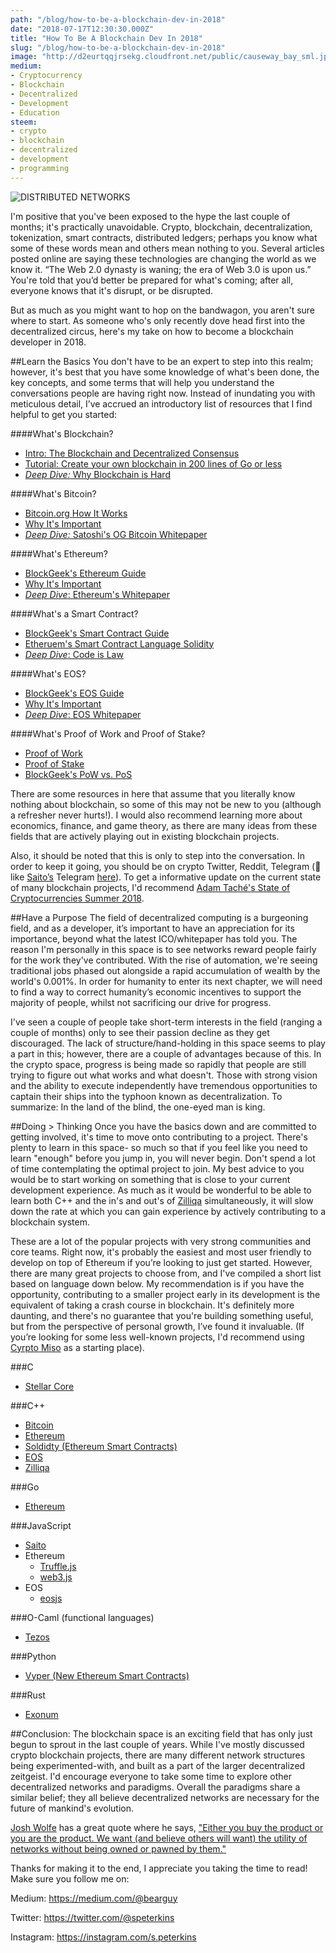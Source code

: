 ```yaml
---
path: "/blog/how-to-be-a-blockchain-dev-in-2018"
date: "2018-07-17T12:30:30.000Z"
title: "How To Be A Blockchain Dev In 2018"
slug: "/blog/how-to-be-a-blockchain-dev-in-2018"
image: "http://d2eurtqqjrsekg.cloudfront.net/public/causeway_bay_sml.jpeg"
medium:
- Cryptocurrency
- Blockchain
- Decentralized
- Development
- Education
steem:
- crypto
- blockchain
- decentralized
- development
- programming
---
```


![DISTRIBUTED NETWORKS](http://d2eurtqqjrsekg.cloudfront.net/public/causeway_bay_md.jpg)

I'm positive that you've been exposed to the hype the last couple of months; it's practically unavoidable. Crypto, blockchain, decentralization, tokenization, smart contracts, distributed ledgers; perhaps you know what some of these words mean and others mean nothing to you. Several articles posted online are saying these technologies are changing the world as we know it. “The Web 2.0 dynasty is waning; the era of Web 3.0 is upon us.” You're told that you’d better be prepared for what's coming; after all, everyone knows that it's disrupt, or be disrupted.

But as much as you might want to hop on the bandwagon, you aren't sure where to start. As someone who's only recently dove head first into the decentralized circus, here's my take on how to become a blockchain developer in 2018.


##Learn the Basics
You don't have to be an expert to step into this realm; however, it's best that you have some knowledge of what's been done, the key concepts, and some terms that will help you understand the conversations people are having right now. Instead of inundating you with meticulous detail, I’ve accrued an introductory list of resources that I find helpful to get you started:

####What's Blockchain?
- [Intro: The Blockchain and Decentralized Consensus](https://www.oodlestechnologies.com/blogs/The-Blockchain-and-Decentralized-Consensus)
- [Tutorial: Create your own blockchain in 200 lines of Go or less](https://medium.com/@mycoralhealth/code-your-own-blockchain-in-less-than-200-lines-of-go-e296282bcffc)
- [_*Deep Dive:*_ Why Blockchain is Hard](https://medium.com/@jimmysong/why-blockchain-is-hard-60416ea4c5c)

####What's Bitcoin?
- [Bitcoin.org How It Works](https://bitcoin.org/en/how-it-works)
- [Why It's Important](https://moderndiplomacy.eu/2018/01/22/geopolitical-financial-significance-bitcoin/)
- [_*Deep Dive:*_ Satoshi's OG Bitcoin Whitepaper](https://bitcoin.org/bitcoin.pdf)

####What's Ethereum?
- [BlockGeek's Ethereum Guide](https://blockgeeks.com/guides/ethereum/)
- [Why It's Important](https://www.investopedia.com/articles/investing/032216/ethereum-more-important-bitcoin.asp)
- [_*Deep Dive*_: Ethereum's Whitepaper](https://github.com/ethereum/wiki/wiki/White-Paper)

####What's a Smart Contract?
- [BlockGeek's Smart Contract Guide](https://blockgeeks.com/guides/smart-contracts/)
- [Etheruem's Smart Contract Language Solidity](http://solidity.readthedocs.io/en/v0.4.24/)
- [_*Deep Dive*_: Code is Law](https://medium.com/@bytemaster/the-intent-of-code-is-law-c0e0cd318032)

####What's EOS?
- [BlockGeek's EOS Guide](https://blockgeeks.com/guides/eos-blockchain/)
- [Why It's Important](https://medium.com/@bytemaster/decentralized-blockchain-governance-743f0273bf5a)
- [_*Deep Dive*_: EOS Whitepaper](https://github.com/EOSIO/Documentation/blob/master/TechnicalWhitePaper.md)

####What's Proof of Work and Proof of Stake?
- [Proof of Work](https://en.bitcoin.it/wiki/Proof_of_work)
- [Proof of Stake](https://github.com/ethereum/wiki/wiki/Proof-of-Stake-FAQ)
- [BlockGeek's PoW vs. PoS](https://blockgeeks.com/guides/proof-of-work-vs-proof-of-stake/)

There are some resources in here that assume that you literally know nothing about blockchain, so some of this may not be new to you (although a refresher never hurts!).  I would also recommend learning more about economics, finance, and game theory, as there are many ideas from these fields that are actively playing out in existing blockchain projects.

Also, it should be noted that this is only to step into the conversation. In order to keep it going, you should be on crypto Twitter, Reddit, Telegram (🔌 like [Saito’s](https://saito.tech) Telegram [here](https://t.me/joinchat/HqTpD0_BR8HYmPg20G8IBw)). To get a informative update on the current state of many blockchain projects, I'd recommend [Adam Taché's State of Cryptocurrencies Summer 2018](https://hackernoon.com/state-of-cryptocurrencies-summer-2018-932016549375).


##Have a Purpose
The field of decentralized computing is a burgeoning field, and as a developer, it’s important to have an appreciation for its importance, beyond what the latest ICO/whitepaper has told you. The reason I'm personally in this space is to see networks reward people fairly for the work they've contributed. With the rise of automation, we're seeing traditional jobs phased out alongside a rapid accumulation of wealth by the world's 0.001%. In order for humanity to enter its next chapter, we will need to find a way to correct humanity’s economic incentives to support the majority of people, whilst not sacrificing our drive for progress.

I've seen a couple of people take short-term interests in the field (ranging a couple of months) only to see their passion decline as they get discouraged. The lack of structure/hand-holding in this space seems to play a part in this; however, there are a couple of advantages because of this. In the crypto space, progress is being made so rapidly that people are still trying to figure out what works and what doesn't. Those with strong vision and the ability to execute independently have tremendous opportunities to captain their ships into the typhoon known as decentralization. To summarize: In the land of the blind, the one-eyed man is king.

##Doing > Thinking
Once you have the basics down and are committed to getting involved, it's time to move onto contributing to a project. There's plenty to learn in this space- so much so that if you feel like you need to learn "enough" before you jump in, you will never begin. Don't spend a lot of time contemplating the optimal project to join. My best advice to you would be to start working on something that is close to your current development experience. As much as it would be wonderful to be able to learn both C++ and the in's and out's of [Zilliqa](https://zilliqa.com/) simultaneously, it will slow down the rate at which you can gain experience by actively contributing to a blockchain system.

These are a lot of the popular projects with very strong communities and core teams. Right now, it's probably the easiest and most user friendly to develop on top of Ethereum if you’re looking to just get started. However, there are many great projects to choose from, and I've compiled a short list based on language down below. My recommendation is if you have the opportunity, contributing to a smaller project early in its development is the equivalent of taking a crash course in blockchain. It's definitely more daunting, and there's no guarantee that you're building something useful, but from the perspective of personal growth, I’ve found it invaluable. (If you’re looking for some less well-known projects, I'd recommend using [Cyrpto Miso](https://www.cryptomiso.com/) as a starting place).

###C
- [Stellar Core](https://github.com/stellar/stellar-core)

###C++
- [Bitcoin](https://github.com/bitcoin/bitcoin)
- [Ethereum](https://github.com/ethereum/cpp-ethereum)
- [Soldidty (Ethereum Smart Contracts)](https://github.com/ethereum/solidity)
- [EOS](https://github.com/eosio/eos)
- [Zilliqa](https://github.com/Zilliqa/Zilliqa)

###Go
- [Ethereum](https://github.com/ethereum/go-ethereum/wiki/geth)

###JavaScript
- [Saito](https://github.com/SaitoTech/saito)
- Ethereum
    - [Truffle.js](https://truffleframework.com/)
    - [web3.js](https://github.com/ethereum/web3.js/)
- EOS
    - [eosjs](https://github.com/EOSIO/eosjs)

###O-Caml (functional languages)
- [Tezos](https://github.com/tezos/tezos)

###Python
- [Vyper (New Ethereum Smart Contracts)](https://github.com/ethereum/vyper)

###Rust
- [Exonum](https://github.com/exonum/exonum)


##Conclusion:
The blockchain space is an exciting field that has only just begun to sprout in the last couple of years. While I've mostly discussed crypto blockchain projects, there are many different network structures being experimented-with, and built as a part of the larger decentralized zeitgeist. I'd encourage everyone to take some time to explore other decentralized networks and paradigms. Overall the paradigms share a similar belief; they all believe decentralized networks are necessary for the future of mankind's evolution.

[Josh Wolfe](https://twitter.com/wolfejosh) has a great quote where he says, ["Either you buy the product or you are the product. We  want (and believe others will want) the utility of networks without being owned or pawned by them."](https://twitter.com/wolfejosh/status/938216365252595712?ref_src=twsrc%5Etfw%7Ctwcamp%5Etweetembed%7Ctwterm%5E938216365252595712&ref_url=https%3A%2F%2Fmedium.com%2Fmedia%2Fc4c32681b5107db5cdf8c405dce7aad4%3FpostId%3D57f30de494f8)

Thanks for making it to the end, I appreciate you taking the time to read! Make sure you follow me on:

Medium: https://medium.com/@bearguy

Twitter: https://twitter.com/@speterkins

Instagram: https://instagram.com/s.peterkins
